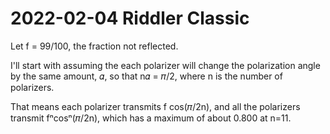 2022-02-04 Riddler Classic
==========================
Let f = 99/100, the fraction not reflected.

I'll start with assuming the each polarizer will change the polarization
angle by the same amount, 𝛼, so that n𝛼 = 𝜋/2, where n is the number of
polarizers.

That means each polarizer transmits f cos(𝜋/2n), and all the polarizers
transmit fⁿcosⁿ(𝜋/2n), which has a maximum of about 0.800 at n=11.
